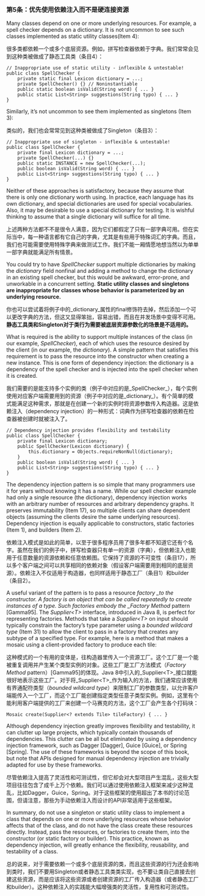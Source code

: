 ### 第5条：优先使用依赖注入而不是硬连接资源

Many classes depend on one or more underlying resources. For example, a spell checker depends on a dictionary. It is not uncommon to see such classes implemented as static utility classes\(Item 4\):

很多类都依赖一个或多个底层资源。例如，拼写检查器依赖于字典。我们常常会见到这种类被做成了静态工具类（条目4）：

```
// Inappropriate use of static utility - inflexible & untestable!
public class SpellChecker {
    private static final Lexicon dictionary = ...;
    private SpellChecker() {} // Noninstantiable
    public static boolean isValid(String word) { ... }
    public static List<String> suggestions(String typo) { ... }
}
```

Similarly, it’s not uncommon to see them implemented as singletons \(Item 3\):

类似的，我们也会常常见到这种类被做成了Singleton（条目3）：

```
// Inappropriate use of singleton - inflexible & untestable!
public class SpellChecker {
    private final Lexicon dictionary = ...;
    private SpellChecker(...) {}
    public static INSTANCE = new SpellChecker(...);
    public boolean isValid(String word) { ... }
    public List<String> suggestions(String typo) { ... }
}
```

Neither of these approaches is satisfactory, because they assume that there is only one dictionary worth using. In practice, each language has its own dictionary, and special dictionaries are used for special vocabularies. Also, it may be desirable to use a special dictionary for testing. It is wishful thinking to assume that a single dictionary will suffice for all time.

上述两种方法都不不是很令人满意，因为它们都假定了只有一部字典可用。但在实际当中，每一种语言都有它自己的字典，尤其是有些用于特殊词汇的字典。而且，我们也可能需要使用特殊字典来做测试工作。我们不能一厢情愿地想当然以为单单一部字典就能满足所有情景。

You could try to have _SpellChecker_ support multiple dictionaries by making the _dictionary_ field nonfinal and adding a method to change the dictionary in an existing spell checker, but this would be awkward, error-prone, and unworkable in a concurrent setting. **Static utility classes and singletons are inappropriate for classes whose behavior is parameterized by an underlying resource.**

你也可以尝试着将例子中的_dictionary_属性的final修饰符去掉，然后添加一个可以更改字典的方法，但这又显得笨拙，容易出错，而且在并发场景中变得不可用。**静态工具类和Singleton对于类行为需要被底层资源参数化的场景是不适用的。**

What is required is the ability to support multiple instances of the class \(in our example, _SpellChecker_\), each of which uses the resource desired by the client \(in our example, the _dictionary_\). A simple pattern that satisfies this requirement is to pass the resource into the constructor when creating a new instance. This is one form of dependency injection: the dictionary is a dependency of the spell checker and is injected into the spell checker when it is created.

我们需要的是能支持多个实例的类（例子中对应的是_SpellChecker_），每个实例使用对应客户端需要用到的资源（例子中对应的是_dictionary_）。有个简单的模式能满足这种需求，那就是在创建一个新的实例时将资源参数传入构造器。这是依赖注入（dependency injection）的一种形式：词典作为拼写检查器的依赖在检查器被创建时就被注入了。

```
// Dependency injection provides flexibility and testability
public class SpellChecker {
    private final Lexicon dictionary;
    public SpellChecker(Lexicon dictionary) {
        this.dictionary = Objects.requireNonNull(dictionary);
    } 
    public boolean isValid(String word) { ... }
    public List<String> suggestions(String typo) { ... }
}
```

The dependency injection pattern is so simple that many programmers use it for years without knowing it has a name. While our spell checker example had only a single resource \(the dictionary\), dependency injection works with an arbitrary number of resources and arbitrary dependency graphs. It preserves immutability \(Item 17\), so multiple clients can share dependent objects \(assuming the clients desire the same underlying resources\). Dependency injection is equally applicable to constructors, static factories \(Item 1\), and builders \(Item 2\).

依赖注入模式是如此的简单，以至于很多程序员用了很多年都不知道它还有个名字。虽然在我们的例子中，拼写检查器只有单一的资源（字典），但依赖注入也能用于任意数量的资源依赖和任意依赖图。它保持了资源的不可变性（条目17），所以多个客户端之间可以共享相同的依赖对象（假设客户端需要用到相同的底层资源）。依赖注入不仅适用于构造器，也同样适用于静态工厂（条目1）和builder（条目2）。

A useful variant of the pattern is to pass a resource _factory \_to the constructor. A factory is an object that can be called repeatedly to create instances of a type. Such factories embody the \_Factory Method_ pattern \[Gamma95\]. The _Supplier&lt;T&gt;_ interface, introduced in Java 8, is perfect for representing factories. Methods that take a _Supplier&lt;T&gt;_ on input should typically constrain the factory’s type parameter using a _bounded wildcard type_ \(Item 31\) to allow the client to pass in a factory that creates any subtype of a specified type. For example, here is a method that makes a mosaic using a client-provided factory to produce each tile:

这种模式的一个有用的变体是，往构造器里传入一个资源工厂。这个工厂是一个能被重复调用并产生某个类型实例的对象。这些工厂是工厂方法模式（_Factory Method_ pattern）\[Gamma95\]的体现。Java 8中引入的_Supplier&lt;T&gt;_接口就能很好地表示这些工厂。对于将_Supplier&lt;T&gt;_作为输入的方法，我们通常应该使用有界通配符类型（_bounded wildcard type_）来限制工厂的参数类型，以允许客户端能传入一个工厂，而这个工厂能创建指定类型任意子类型实例。例如，这里有个能利用客户端提供的工厂来创建一个马赛克的方法，这个工厂会产生各个打码块：

```
Mosaic create(Supplier<? extends Tile> tileFactory) { ... }
```

Although dependency injection greatly improves flexibility and testability, it can clutter up large projects, which typically contain thousands of dependencies. This clutter can be all but eliminated by using a dependency injection framework, such as Dagger \[Dagger\], Guice \[Guice\], or Spring \[Spring\]. The use of these frameworks is beyond the scope of this book, but note that APIs designed for manual dependency injection are trivially adapted for use by these frameworks.

尽管依赖注入提高了灵活性和可测试性，但它却会对大型项目产生混乱，这些大型项目往往包含了成千上万个依赖。我们可以通过使用依赖注入框架来减少这种混乱，比如Dagger，Guice，Spring。对于这些框架的使用超出了本书的讨论范围，但请注意，那些为手动依赖注入而设计的API非常适用于这些框架。

In summary, do not use a singleton or static utility class to implement a class that depends on one or more underlying resources whose behavior affects that of the class, and do not have the class create these resources directly. Instead, pass the resources, or factories to create them, into the constructor \(or static factory or builder\). This practice, known as dependency injection, will greatly enhance the flexibility, reusability, and testability of a class.

总的说来，对于需要依赖一个或多个底层资源的类，而且这些资源的行为还会影响到类时，我们不要用Singleton或者静态工具类类实现，也不要让类自己直接去创建这些资源，而是应该将这些资源或者创建资源的工厂传入构造器（或者静态工厂和builder）。这种依赖注入的实践能大幅增强类的灵活性，复用性和可测试性。


